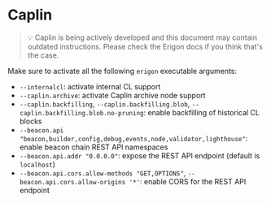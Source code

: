 # Caplin

> 💡 Caplin is being actively developed and this document may contain outdated instructions. Please check the Erigon docs if you think that's the case.

Make sure to activate all the following `erigon` executable arguments:

- `--internalcl`: activate internal CL support
- `--caplin.archive`: activate Caplin archive node support
- `--caplin.backfilling`, `--caplin.backfilling.blob`, `--caplin.backfilling.blob.no-pruning`: enable backfilling of historical CL blocks
- `--beacon.api "beacon,builder,config,debug,events,node,validator,lighthouse"`: enable beacon chain REST API namespaces
- `--beacon.api.addr "0.0.0.0"`: expose the REST API endpoint (default is `localhost`)
- `--beacon.api.cors.allow-methods "GET,OPTIONS"`, `--beacon.api.cors.allow-origins '*'`: enable CORS for the REST API endpoint
